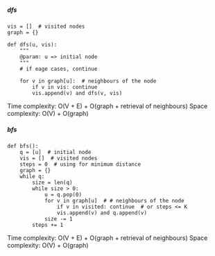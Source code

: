 ##### dfs
```
vis = []  # visited nodes
graph = {}

def dfs(u, vis):
    """
    @param: u => initial node
    """
    # if eage cases, continue

    for v in graph[u]:  # neighbours of the node
        if v in vis: continue
        vis.append(v) and dfs(v, vis)
```
Time complexity: O(V + E) + O(graph + retrieval of neighbours)
Space complexity: O(V) + O(graph)

##### bfs
```
def bfs():
    q = [u]  # initial node
    vis = []  # visited nodes
    steps = 0  # using for minimum distance
    graph = {}
    while q:
        size = len(q)
        while size > 0:
            u = q.pop(0)
            for v in graph[u]  # # neighbours of the node
                if v in visited: continue  # or steps <= K
                vis.append(v) and q.append(v)
            size -= 1
        steps += 1
```
Time complexity: O(V + E) + O(graph + retrieval of neighbours)
Space complexity: O(V) + O(graph)
